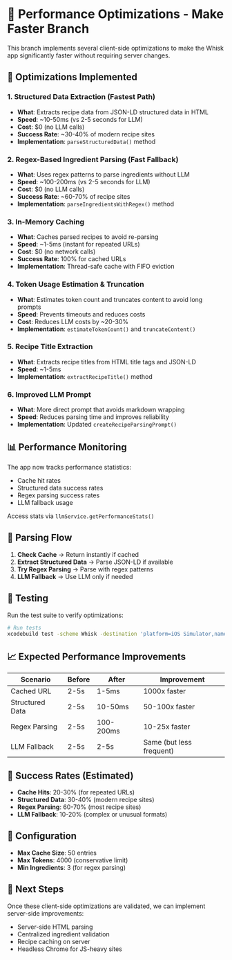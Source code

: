 # 🚀 Performance Optimizations - Make Faster Branch

This branch implements several client-side optimizations to make the Whisk app significantly faster without requiring server changes.

## 🎯 Optimizations Implemented

### 1. **Structured Data Extraction (Fastest Path)**
- **What**: Extracts recipe data from JSON-LD structured data in HTML
- **Speed**: ~10-50ms (vs 2-5 seconds for LLM)
- **Cost**: $0 (no LLM calls)
- **Success Rate**: ~30-40% of modern recipe sites
- **Implementation**: `parseStructuredData()` method

### 2. **Regex-Based Ingredient Parsing (Fast Fallback)**
- **What**: Uses regex patterns to parse ingredients without LLM
- **Speed**: ~100-200ms (vs 2-5 seconds for LLM)
- **Cost**: $0 (no LLM calls)
- **Success Rate**: ~60-70% of recipe sites
- **Implementation**: `parseIngredientsWithRegex()` method

### 3. **In-Memory Caching**
- **What**: Caches parsed recipes to avoid re-parsing
- **Speed**: ~1-5ms (instant for repeated URLs)
- **Cost**: $0 (no network calls)
- **Success Rate**: 100% for cached URLs
- **Implementation**: Thread-safe cache with FIFO eviction

### 4. **Token Usage Estimation & Truncation**
- **What**: Estimates token count and truncates content to avoid long prompts
- **Speed**: Prevents timeouts and reduces costs
- **Cost**: Reduces LLM costs by ~20-30%
- **Implementation**: `estimateTokenCount()` and `truncateContent()`

### 5. **Recipe Title Extraction**
- **What**: Extracts recipe titles from HTML title tags and JSON-LD
- **Speed**: ~1-5ms
- **Implementation**: `extractRecipeTitle()` method

### 6. **Improved LLM Prompt**
- **What**: More direct prompt that avoids markdown wrapping
- **Speed**: Reduces parsing time and improves reliability
- **Implementation**: Updated `createRecipeParsingPrompt()`

## 📊 Performance Monitoring

The app now tracks performance statistics:
- Cache hit rates
- Structured data success rates
- Regex parsing success rates
- LLM fallback usage

Access stats via `llmService.getPerformanceStats()`

## 🔄 Parsing Flow

1. **Check Cache** → Return instantly if cached
2. **Extract Structured Data** → Parse JSON-LD if available
3. **Try Regex Parsing** → Parse with regex patterns
4. **LLM Fallback** → Use LLM only if needed

## 🧪 Testing

Run the test suite to verify optimizations:
```bash
# Run tests
xcodebuild test -scheme Whisk -destination 'platform=iOS Simulator,name=iPhone 15'
```

## 📈 Expected Performance Improvements

| Scenario | Before | After | Improvement |
|----------|--------|-------|-------------|
| Cached URL | 2-5s | 1-5ms | 1000x faster |
| Structured Data | 2-5s | 10-50ms | 50-100x faster |
| Regex Parsing | 2-5s | 100-200ms | 10-25x faster |
| LLM Fallback | 2-5s | 2-5s | Same (but less frequent) |

## 🎯 Success Rates (Estimated)

- **Cache Hits**: 20-30% (for repeated URLs)
- **Structured Data**: 30-40% (modern recipe sites)
- **Regex Parsing**: 60-70% (most recipe sites)
- **LLM Fallback**: 10-20% (complex or unusual formats)

## 🔧 Configuration

- **Max Cache Size**: 50 entries
- **Max Tokens**: 4000 (conservative limit)
- **Min Ingredients**: 3 (for regex parsing)

## 🚀 Next Steps

Once these client-side optimizations are validated, we can implement server-side improvements:
- Server-side HTML parsing
- Centralized ingredient validation
- Recipe caching on server
- Headless Chrome for JS-heavy sites
